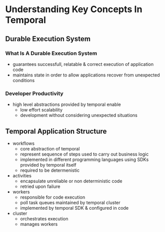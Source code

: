 # Understanding Key Concepts In Temporal
## Durable Execution System
### What Is A Durable Execution System
- guarantees successfull, relatable & correct execution of application code
- maintains state in order to allow applications recover from unexpected conditions
### Developer Productivity
- high level abstractions provided by temporal enable
    - low effort scalability
    - development without considering unexpected situations
## Temporal Application Structure
- workflows
    - core abstraction of temporal
    - represent sequence of steps used to carry out business logic
    - implemented in different programming languages using SDKs provided by temporal itself
    - required to be determenistic
- activities
    - encapsulate unreliable or non deterministic code
    - retried upon failure
- workers
    - responsible for code execution
    - poll task queues maintained by temporal cluster
    - implemented by temporal SDK & configured in code
- cluster
    - orchestrates execution
    - manages workers
<!-- ## How Errors Affect Workflow Execution -->

